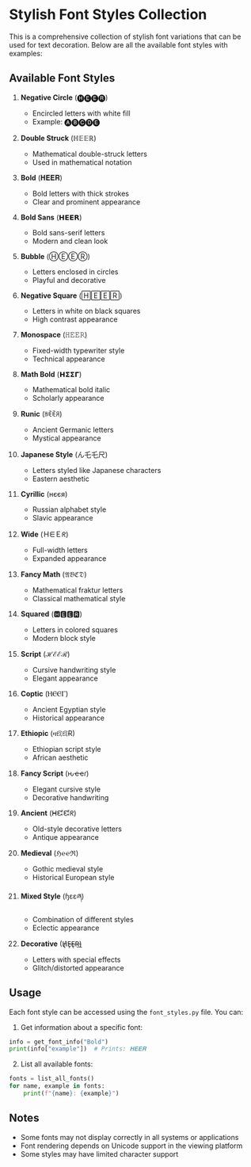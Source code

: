 # Stylish Font Styles Collection

This is a comprehensive collection of stylish font variations that can be used for text decoration. Below are all the available font styles with examples:

## Available Font Styles

1. **Negative Circle** (🅗🅔🅔🅡)
   - Encircled letters with white fill
   - Example: 🅐🅑🅒🅓🅔

2. **Double Struck** (ℍ𝔼𝔼ℝ)
   - Mathematical double-struck letters
   - Used in mathematical notation

3. **Bold** (𝐇𝐄𝐄𝐑)
   - Bold letters with thick strokes
   - Clear and prominent appearance

4. **Bold Sans** (𝗛𝗘𝗘𝗥)
   - Bold sans-serif letters
   - Modern and clean look

5. **Bubble** (ⒽⒺⒺⓇ)
   - Letters enclosed in circles
   - Playful and decorative

6. **Negative Square** (🄷🄴🄴🅁)
   - Letters in white on black squares
   - High contrast appearance

7. **Monospace** (𝙷𝙴𝙴𝚁)
   - Fixed-width typewriter style
   - Technical appearance

8. **Math Bold** (𝝜𝝨𝝨𝝘)
   - Mathematical bold italic
   - Scholarly appearance

9. **Runic** (ꑛꍟꍟꋪ)
   - Ancient Germanic letters
   - Mystical appearance

10. **Japanese Style** (ん乇乇尺)
    - Letters styled like Japanese characters
    - Eastern aesthetic

11. **Cyrillic** (нєєя)
    - Russian alphabet style
    - Slavic appearance

12. **Wide** (ＨᗴＥᖇ)
    - Full-width letters
    - Expanded appearance

13. **Fancy Math** (𝔄𝔅ℭ𝔇)
    - Mathematical fraktur letters
    - Classical mathematical style

14. **Squared** (🅷🅴🅴🆁)
    - Letters in colored squares
    - Modern block style

15. **Script** (ℋℰℰℛ)
    - Cursive handwriting style
    - Elegant appearance

16. **Coptic** (ⲎⲈⲈⲄ)
    - Ancient Egyptian style
    - Historical appearance

17. **Ethiopic** (ዛꗛꗛɌ)
    - Ethiopian script style
    - African aesthetic

18. **Fancy Script** (ԋҽҽɾ)
    - Elegant cursive style
    - Decorative handwriting

19. **Ancient** (ᕼᘿᘿᖇ)
    - Old-style decorative letters
    - Antique appearance

20. **Medieval** (ℌ℮℮ℜ)
    - Gothic medieval style
    - Historical European style

21. **Mixed Style** (ɧɛɛཞ)
    - Combination of different styles
    - Eclectic appearance

22. **Decorative** (H̸̢E̶̡E̷̢R̵͢)
    - Letters with special effects
    - Glitch/distorted appearance

## Usage

Each font style can be accessed using the `font_styles.py` file. You can:

1. Get information about a specific font:
```python
info = get_font_info("Bold")
print(info["example"])  # Prints: 𝐇𝐄𝐄𝐑
```

2. List all available fonts:
```python
fonts = list_all_fonts()
for name, example in fonts:
    print(f"{name}: {example}")
```

## Notes

- Some fonts may not display correctly in all systems or applications
- Font rendering depends on Unicode support in the viewing platform
- Some styles may have limited character support 